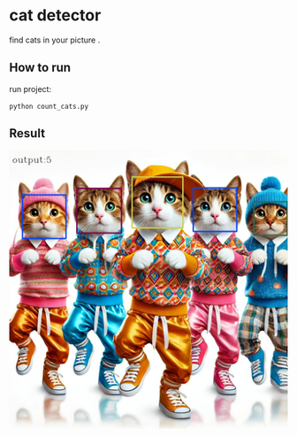 # cat detector
find cats in your picture .
## How to run 
run project:
```
python count_cats.py 
```
## Result
![output](https://github.com/Moein-Moatali-2006/Pylearn7/blob/main/Image%20Processing/Assignment%2028/Count_cats/output/output.jpg)
